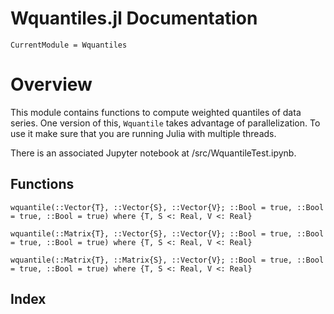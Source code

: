 # Wquantiles.jl Documentation

```@meta
CurrentModule = Wquantiles
```
# Overview
This module contains functions to compute weighted quantiles of data series.
One version of this, `Wquantile` takes advantage of parallelization.
To use it make sure that you are running Julia with multiple threads.

There is an associated Jupyter notebook at 
/src/WquantileTest.ipynb.

## Functions

```@docs
wquantile(::Vector{T}, ::Vector{S}, ::Vector{V}; ::Bool = true, ::Bool = true, ::Bool = true) where {T, S <: Real, V <: Real}
```


```@docs
wquantile(::Matrix{T}, ::Vector{S}, ::Vector{V}; ::Bool = true, ::Bool = true, ::Bool = true) where {T, S <: Real, V <: Real}
```

```@docs
wquantile(::Matrix{T}, ::Matrix{S}, ::Vector{V}; ::Bool = true, ::Bool = true, ::Bool = true) where {T, S <: Real, V <: Real}
```


## Index

```@index
```

